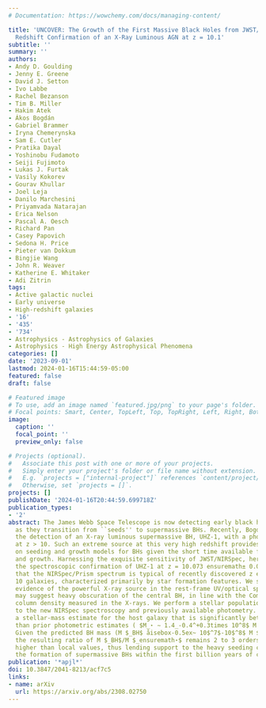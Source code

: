 ```yaml
---
# Documentation: https://wowchemy.com/docs/managing-content/

title: 'UNCOVER: The Growth of the First Massive Black Holes from JWST/NIRSpec-Spectroscopic
  Redshift Confirmation of an X-Ray Luminous AGN at z = 10.1'
subtitle: ''
summary: ''
authors:
- Andy D. Goulding
- Jenny E. Greene
- David J. Setton
- Ivo Labbe
- Rachel Bezanson
- Tim B. Miller
- Hakim Atek
- Ákos Bogdán
- Gabriel Brammer
- Iryna Chemerynska
- Sam E. Cutler
- Pratika Dayal
- Yoshinobu Fudamoto
- Seiji Fujimoto
- Lukas J. Furtak
- Vasily Kokorev
- Gourav Khullar
- Joel Leja
- Danilo Marchesini
- Priyamvada Natarajan
- Erica Nelson
- Pascal A. Oesch
- Richard Pan
- Casey Papovich
- Sedona H. Price
- Pieter van Dokkum
- Bingjie Wang
- John R. Weaver
- Katherine E. Whitaker
- Adi Zitrin
tags:
- Active galactic nuclei
- Early universe
- High-redshift galaxies
- '16'
- '435'
- '734'
- Astrophysics - Astrophysics of Galaxies
- Astrophysics - High Energy Astrophysical Phenomena
categories: []
date: '2023-09-01'
lastmod: 2024-01-16T15:44:59-05:00
featured: false
draft: false

# Featured image
# To use, add an image named `featured.jpg/png` to your page's folder.
# Focal points: Smart, Center, TopLeft, Top, TopRight, Left, Right, BottomLeft, Bottom, BottomRight.
image:
  caption: ''
  focal_point: ''
  preview_only: false

# Projects (optional).
#   Associate this post with one or more of your projects.
#   Simply enter your project's folder or file name without extension.
#   E.g. `projects = ["internal-project"]` references `content/project/deep-learning/index.md`.
#   Otherwise, set `projects = []`.
projects: []
publishDate: '2024-01-16T20:44:59.699718Z'
publication_types:
- '2'
abstract: The James Webb Space Telescope is now detecting early black holes (BHs)
  as they transition from ``seeds'' to supermassive BHs. Recently, Bogdan et al. reported
  the detection of an X-ray luminous supermassive BH, UHZ-1, with a photometric redshift
  at z > 10. Such an extreme source at this very high redshift provides new insights
  on seeding and growth models for BHs given the short time available for formation
  and growth. Harnessing the exquisite sensitivity of JWST/NIRSpec, here we report
  the spectroscopic confirmation of UHZ-1 at z = 10.073 ensuremath± 0.002. We find
  that the NIRSpec/Prism spectrum is typical of recently discovered z ensuremath≈
  10 galaxies, characterized primarily by star formation features. We see no clear
  evidence of the powerful X-ray source in the rest-frame UV/optical spectrum, which
  may suggest heavy obscuration of the central BH, in line with the Compton-thick
  column density measured in the X-rays. We perform a stellar population fit simultaneously
  to the new NIRSpec spectroscopy and previously available photometry. The fit yields
  a stellar-mass estimate for the host galaxy that is significantly better constrained
  than prior photometric estimates ( $M_⋆ ∼ 1.4_-0.4^+0.3times 10^8$ M $_ensuremathødot$).
  Given the predicted BH mass (M $_BH$ åisebox-0.5ex~ 10$^7$-10$^8$ M $_ensuremathødot$),
  the resulting ratio of M $_BH$/M $_ensuremath⋆$ remains 2 to 3 orders of magnitude
  higher than local values, thus lending support to the heavy seeding channel for
  the formation of supermassive BHs within the first billion years of cosmic evolution.
publication: '*apjl*'
doi: 10.3847/2041-8213/acf7c5
links:
- name: arXiv
  url: https://arxiv.org/abs/2308.02750
---
```

